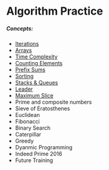 # Algorithm Practice

##### Concepts:
* [Iterations](iterations/overview.md)
* [Arrays](arrays/overview.md)
* [Time Complexity](time-complexity/overview.md)
* [Counting Elements](counting-elements/overview.md)
* [Prefix Sums](prefix-sums/overview.md)
* [Sorting](sorting/overview.md)
* [Stacks & Queues](stacks-queues/overview.md)
* [Leader](leader/overview.md)
* [Maximum Slice](max-slice-problem/overview.md)
* Prime and composite numbers
* Sieve of Eratosthenes
* Euclidean
* Fibonacci
* Binary Search
* Caterpillar
* Greedy
* Dyanmic Programming
* Indeed Prime 2016
* Future Training